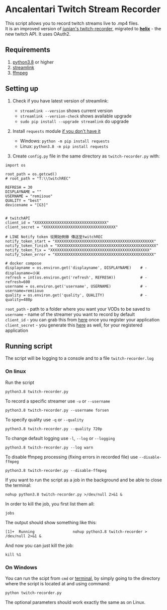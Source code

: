 # Ancalentari Twitch Stream Recorder
This script allows you to record twitch streams live to .mp4 files.  
It is an improved version of [junian's twitch-recorder](https://gist.github.com/junian/b41dd8e544bf0e3980c971b0d015f5f6), migrated to [**helix**](https://dev.twitch.tv/docs/api) - the new twitch API. It uses OAuth2.
## Requirements
1. [python3.8](https://www.python.org/downloads/release/python-380/) or higher  
2. [streamlink](https://streamlink.github.io/)  
3. [ffmpeg](https://ffmpeg.org/)

## Setting up
1) Check if you have latest version of streamlink:
    * `streamlink --version` shows current version
    * `streamlink --version-check` shows available upgrade
    * `sudo pip install --upgrade streamlink` do upgrade

2) Install `requests` module [if you don't have it](https://pypi.org/project/requests/)  
   * Windows:    ```python -m pip install requests```  
   * Linux:      ```python3.8 -m pip install requests```
3) Create `config.py` file in the same directory as `twitch-recorder.py` with:
```properties
import os

root_path = os.getcwd()
# root_path = "T:\\twitchREC"

REFRESH = 30
DISPLAYNAME = ""
USERNAME = "remiiouo"
QUALITY = "best"
devicename = "[G3]"


# twitchAPI
client_id = "XXXXXXXXXXXXXXXXXXXXXXXXXXXXXXXX"
client_secret = "XXXXXXXXXXXXXXXXXXXXXXXXXXXXXXXX"

# LINE Notify token 從開始側錄 傳送至twitchREC
notify_token_start = "XXXXXXXXXXXXXXXXXXXXXXXXXXXXXXXXXXXXXXXXXXXX"
notify_token_finish = "XXXXXXXXXXXXXXXXXXXXXXXXXXXXXXXXXXXXXXXXXXXX"
notify_token_fix = "XXXXXXXXXXXXXXXXXXXXXXXXXXXXXXXXXXXXXXXXXXXX"
notify_token_error = "XXXXXXXXXXXXXXXXXXXXXXXXXXXXXXXXXXXXXXXXXXXX"

# docker compose
displayname = os.environ.get('displayname', DISPLAYNAME)    # - displayname=小米    
refresh = int(os.environ.get('refresh', REFRESH))           # - refresh=600
username = os.environ.get('username', USERNAME)             # - username=remiiouo
quality = os.environ.get('quality', QUALITY)                # - quality=480p
```
`root_path` - path to a folder where you want your VODs to be saved to  
`username` - name of the streamer you want to record by default  
`client_id` - you can grab this from [here](https://dev.twitch.tv/console/apps) once you register your application  
`client_secret` - you generate this [here](https://dev.twitch.tv/console/apps) as well, for your registered application

## Running script
The script will be logging to a console and to a file `twitch-recorder.log`
### On linux
Run the script
```shell script
python3.8 twitch-recorder.py
```
To record a specific streamer use `-u` or `--username`
```shell script
python3.8 twitch-recorder.py --username forsen
```
To specify quality use `-q` or `--quality`
```shell script
python3.8 twitch-recorder.py --quality 720p
```
To change default logging use `-l`, `--log` or `--logging`
```shell script
python3.8 twitch-recorder.py --log warn
```
To disable ffmpeg processing (fixing errors in recorded file) use `--disable-ffmpeg`
```shell script
python3.8 twitch-recorder.py --disable-ffmpeg
```
If you want to run the script as a job in the background and be able to close the terminal:
```shell script
nohup python3.8 twitch-recorder.py >/dev/null 2>&1 &
```
In order to kill the job, you first list them all:
```shell script
jobs
```
The output should show something like this:
```shell script
[1]+  Running                 nohup python3.8 twitch-recorder > /dev/null 2>&1 &
```
And now you can just kill the job:
```shell script
kill %1
```
### On Windows
You can run the scipt from `cmd` or [terminal](https://www.microsoft.com/en-us/p/windows-terminal/9n0dx20hk701?activetab=pivot:overviewtab), by simply going to the directory where the script is located at and using command:
```shell script
python twitch-recorder.py
```
The optional parameters should work exactly the same as on Linux.
